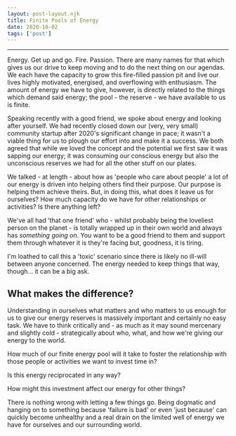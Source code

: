 ```yaml
---
layout: post-layout.njk 
title: Finite Pools of Energy
date: 2020-10-02
tags: ['post']
---
```


*****
<!-- Excerpt Start -->Energy. Get up and go. Fire. Passion. There are many names for that which gives us our drive to keep moving and to do the next thing on our agendas. We each have the capacity to grow this fire-filled passion pit and live our lives highly motivated, energised, and overflowing with enthusiasm.<!-- Excerpt End --> The amount of energy we have to give, however, is directly related to the things which demand said energy; the pool - the reserve - we have available to us is finite.

Speaking recently with a good friend, we spoke about energy and looking after yourself. We had recently closed down our (very, very small) community startup after 2020's significant change in pace; it wasn't a viable thing for us to plough our effort into and make it a success. We both agreed that while we loved the concept and the potential we first saw it was sapping our energy; it was consuming our conscious energy but also the unconscious reserves we had for all the other stuff on our plates.

We talked - at length - about how as 'people who care about people' a lot of our energy is driven into helping others find their purpose. Our purpose is helping them achieve theirs. But, in doing this, what does it leave us for ourselves? How much capacity do we have for other relationships or activities? Is there anything left?

We've all had 'that one friend' who - whilst probably being the loveliest person on the planet - is totally wrapped up in their own world and always has *something going on*. You want to be a good friend to them and support them through whatever it is they're facing but, goodness, it is tiring.

I'm loathed to call this a 'toxic' scenario since there is likely no ill-will between anyone concerned. The energy needed to keep things that way, though... it can be a big ask.

## What makes the difference?

Understanding in ourselves what matters and who matters to us enough for us to give our energy reserves is massively important and certainly no easy task. We have to think critically and - as much as it may sound mercenary and slightly cold - strategically about who, what, and how we're giving our energy to the world.

How much of our finite energy pool will it take to foster the relationship with those people or activities we want to invest time in?

Is this energy reciprocated in any way?

How might this investment affect our energy for other things?

There is nothing wrong with letting a few things go. Being dogmatic and hanging on to something because 'failure is bad' or even 'just because' can quickly become unhealthy and a real drain on the limited well of energy we have for ourselves and our surrounding world.